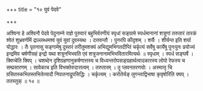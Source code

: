 +++
title = "१० युवं पेदवे"

+++

अश्विना हे अश्विनौ पेदवे पेदुनाम्ने राज्ञे पुरुवारं बहुभिर्वरणीयं स्पृधां सङ्ग्रामे स्पर्धमानानां शत्रूणां तरुतारं तारकं श्वेतं शुभ्रवर्णमिं द्राल्लब्धमश्वं युवं युवां दुवस्यथः । दत्तवन्तौ । पुनरपि कीदृशम् । शर्यैः । शीर्यन्त इति शर्या योद्धारः । तैः पृतनासु सङ्गामेषु दुस्तरं तरीतुमशक्यं अभिद्युमभिगतदीप्तिं चर्कृत्यं सर्वेषु कार्येषु पुनःपुनः प्रयोज्यं इन्द्रमिव चर्षणीसहं इन्द्रो यथा शत्रूनभिभवति एवं शत्रुजनानामभिभवितारमित्यर्थः ॥ स्पृधाम् । स्पर्ध सङ्घर्षे । क्विप्चेति क्विप् । चशब्देन दृशिग्रहणानुकर्षणात्तस्य च विध्यन्तरोपसङ्ग्रहार्थत्वादकारस्य लोपो रेफस्य च सम्प्रसारणम् । सावेकाच इति विभक्तेरुदात्तत्वम् । तरुतारम् । तॄ प्लवनतरणयोः । अस्मात्तृ चि ग्रसितस्कभितस्तभितेत्यादौ निपातनाद्रूपसिद्धिः । चर्कृत्यम् । करोतेर्यङ् लुगन्ताद्विभाषा कृवृषोरिति क्यप् । ततस्तुक् ॥ १० ॥